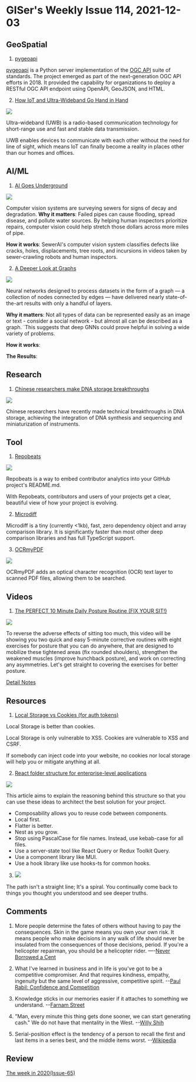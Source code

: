 # GISer's Weekly Issue 114, 2021-12-03

## GeoSpatial

1. [pygeoapi](https://pygeoapi.io)

[pygeoapi](https://pygeoapi.io) is a Python server implementation of the [OGC API](https://ogcapi.ogc.org) suite of standards. The project emerged as part of the next-generation OGC API efforts in 2018. It provided the capability for organizations to deploy a RESTful OGC API endpoint using OpenAPI, GeoJSON, and HTML.

2. [How IoT and Ultra-Wideband Go Hand in Hand](https://www.iotforall.com/how-iot-and-ultra-wideband-go-hand-in-hand)

![](https://www.mouser.ca/images/marketingid/2020/microsites/163901466/ultra-wideband-uses.png)

Ultra-wideband (UWB) is a radio-based communication technology for short-range use and fast and stable data transmission.

UWB enables devices to communicate with each other without the need for line of sight, which means IoT can finally become a reality in places other than our homes and offices.

## AI/ML

1. [AI Goes Underground](https://read.deeplearning.ai/the-batch/issue-120/)

![](https://cdn2.hubspot.net/hub/5871640/hubfs/SEWER.gif?upscale=true&width=1200&upscale=true&name=SEWER.gif)

Computer vision systems are surveying sewers for signs of decay and degradation.
**Why it matters**: Failed pipes can cause flooding, spread disease, and pollute water sources. By helping human inspectors prioritize repairs, computer vision could help stretch those dollars across more miles of pipe.

**How it works**: SewerAI's computer vision system classifies defects like cracks, holes, displacements, tree roots, and incursions in videos taken by sewer-crawling robots and human inspectors.

2. [A Deeper Look at Graphs](https://read.deeplearning.ai/the-batch/issue-120/)

![](https://cdn2.hubspot.net/hub/5871640/hubfs/GRAPHv3.gif?upscale=true&width=1200&upscale=true&name=GRAPHv3.gif)

Neural networks designed to process datasets in the form of a graph — a collection of nodes connected by edges — have delivered nearly state-of-the-art results with only a handful of layers.

**Why it matters**: Not all types of data can be represented easily as an image or text - consider a social network - but almost all can be described as a graph. `This suggests that deep GNNs could prove helpful in solving a wide variety of problems.

**How it works**:

**The Results**:

## Research

1. [Chinese researchers make DNA storage breakthroughs](https://global.chinadaily.com.cn/a/202112/02/WS61a86d16a310cdd39bc78f4f.html)

![](https://img2.chinadaily.com.cn/images/202112/02/61a870fea310cdd3d81e4929.jpeg)

Chinese researchers have recently made technical breakthroughs in DNA storage, achieving the integration of DNA synthesis and sequencing and miniaturization of instruments.

## Tool

1. [Repobeats](https://repobeats.axiom.co/)

![](https://repobeats.axiom.co/_next/image?url=%2Freadme.png&w=384&q=75)

Repobeats is a way to embed contributor analytics into your GitHub project's README.md.

With Repobeats, contributors and users of your projects get a clear, beautiful view of how your project is evolving.

2. [Microdiff](https://github.com/AsyncBanana/microdiff?ck_subscriber_id=1238258824)

Microdiff is a tiny (currently <1kb), fast, zero dependency object and array comparison library. It is significantly faster than most other deep comparison libraries and has full TypeScript support.

3. [OCRmyPDF](https://ocrmypdf.readthedocs.io/en/latest/index.html)

![](https://ocrmypdf.readthedocs.io/en/latest/_images/logo.svg)

OCRmyPDF adds an optical character recognition (OCR) text layer to scanned PDF files, allowing them to be searched.

## Videos

1. [The PERFECT 10 Minute Daily Posture Routine (FIX YOUR SIT!)](https://www.youtube.com/watch?v=RqcOCBb4arc)

![](https://builtwithscience.com/wp-content/uploads/2020/05/Bad-posture-excessive-sitting-1024x576.jpg)

To reverse the adverse effects of sitting too much, this video will be showing you two quick and easy 5-minute corrective routines with eight exercises for posture that you can do anywhere, that are designed to mobilize these tightened areas (fix rounded shoulders), strengthen the weakened muscles (improve hunchback posture), and work on correcting any asymmetries. Let's get straight to covering the exercises for better posture.

[Detail Notes](https://builtwithscience.com/posture-workout-routine/)

## Resources

1. [Local Storage vs Cookies (for auth tokens)](https://www.reddit.com/r/Frontend/comments/cubcpj/local_storage_vs_cookies_for_auth_tokens/)

Local Storage is better than cookies.

Local Storage is only vulnerable to XSS. Cookies are vulnerable to XSS and CSRF.

If somebody can inject code into your website, no cookies nor local storage will help you or mitigate anything at all.

2. [React folder structure for enterprise-level applications](https://medium.com/@kolbysisk/react-folder-structure-for-enterprise-level-applications-f8384eff162b)

![](https://miro.medium.com/max/301/1*6Cb3CowNkf7tgCE12tqJzw.png)

This article aims to explain the reasoning behind this structure so that you can use these ideas to architect the best solution for your project.

- Composability allows you to reuse code between components.
- Local first.
- Flatter is better.
- Nest as you grow.
- Stop using PascalCase for file names. Instead, use kebab-case for all files.
- Use a server-state tool like React Query or Redux Toolkit Query.
- Use a component library like MUI.
- Use a hook library like use hooks-ts for common hooks.

3. ![](https://cdn.jellow.site/FrIMOQrEBoBJjaV1l-vdniZMvhXwv2.jpeg)

The path isn't a straight line; It's a spiral. You continually come back to things you thought you understood and see deeper truths.

## Comments

1.  More people determine the fates of others without having to pay the consequences. Skin in the game means you own your own risk. It means people who make decisions in any walk of life should never be insulated from the consequences of those decisions, period. If you're a helicopter repairman, you should be a helicopter rider.
    —-[Never Borrowed a Cent](https://click.convertkit-mail4.com/o8ulogovw3iqh0l502av/qvh8h7h8oegxm5tl/aHR0cHM6Ly93d3cuZXNxdWlyZS5jb20vbGlmZXN0eWxlL21vbmV5L2ExOTE4MTMwMC9uYXNzaW0tbmljaG9sYXMtdGFsZWItbW9uZXktYWR2aWNlLw==)

2.  What I've learned in business and in life is you've got to be a competitive compromiser. And that requires kindness, empathy, ingenuity but the same level of aggressive, competitive spirit.
    --[Paul Rabil: Confidence and Competition](https://fs.blog/knowledge-podcast/paul-rabil/)

3.  Knowledge sticks in our memories easier if it attaches to something we understand.
    --[Farnam Street](https://fs.blog/remember-books/)

4.  "Man, every minute this thing gets done sooner, we can start generating cash." We do not have that mentality in the West.
    --[Willy Shih](https://www.theverge.com/2021/8/31/22648372/willy-shih-chip-shortage-tsmc-samsung-ps5-decoder-interview)

5.  Serial-position effect is the tendency of a person to recall the first and last items in a series best, and the middle items worst.
    --[Wikipedia](https://en.wikipedia.org/wiki/Serial-position_effect)

## Review

[The week in 2020(Issue-65)](https://github.com/lkcozy/weekly/blob/master/docs/2020/issue-65.md)
